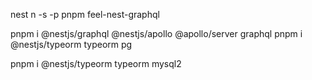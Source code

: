 nest n -s -p pnpm feel-nest-graphql

pnpm i @nestjs/graphql @nestjs/apollo @apollo/server graphql
pnpm i @nestjs/typeorm typeorm pg

pnpm i @nestjs/typeorm typeorm mysql2
